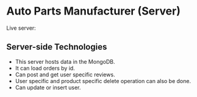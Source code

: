 # Auto Parts Manufacturer (Server)
Live server: 

## Server-side Technologies
* This server hosts data in the MongoDB.
* It can load orders by id.
* Can post and get user specific reviews.
* User specific and product specific delete operation can also be done.
* Can update or insert user. 